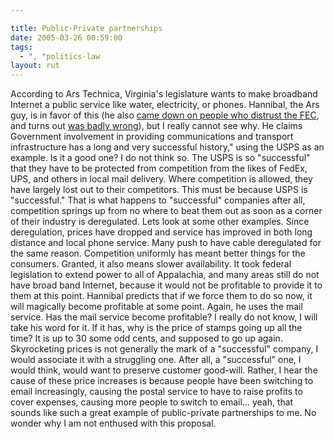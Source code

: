 ```yaml
---

title: Public-Private partnerships
date: 2005-03-26 00:59:00
tags:
  - ", "politics-law
layout: rut
---
```


<p> According to Ars Technica, Virginia's legislature wants to make broadband Internet a public service like water, electricity, or phones.  Hannibal, the Ars guy, is in favor of this (he also <a href="http://arstechnica.com/news.ars/post/20050304-4671.html">came down on people who distrust the FEC</a>, and turns out <a href="http://michellemalkin.com/archives/001848.htm">was badly wrong</a>), but I really cannot see why.  He claims  Government involvement in providing communications and transport infrastructure has a long and very successful history," using the USPS as an example.  Is it a good one?  I do not think so.  The USPS is so "successful" that they have to be protected from competition from the likes of FedEx, UPS, and others in local mail delivery. Where competition is allowed, they have largely lost out to their competitors.  This must be because USPS is "successful."  That is what happens to "successful" companies after all, competition springs up from no where to beat them out as soon as a corner of their industry is deregulated.  Lets look at some other examples.  Since  deregulation, prices have dropped and service has improved in both long distance and local phone service.  Many push to have cable deregulated for the same reason.  Competition uniformly has meant better things for the consumers.  Granted, it also means slower availability.  It took federal legislation to extend power to all of Appalachia, and many areas still do not have broad band Internet, because it would not be profitable to provide it to them at this point.  Hannibal predicts that if we force them to do so now, it will magically become profitable at some point. Again, he uses the mail service.  Has the mail service become profitable?  I really do not  know, I will take his word for it. If it has, why is the price of stamps going up all the time? It is up to 30 some odd cents, and supposed to go up again. Skyrocketing prices is not generally the mark of a "successful" company, I would associate it with a struggling one.  After all, a "successful" one, I would think, would want to preserve customer good-will.  Rather, I hear the cause of these price increases is because people have been switching to email increasingly, causing the postal service to have to raise profits to cover expenses, causing more people to switch to email&#x2026; yeah, that sounds like such a great example of public-private partnerships to me. No wonder why I am not enthused with this proposal.</p>

